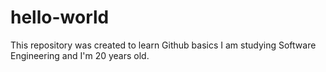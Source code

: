 # hello-world
This repository was created to learn Github basics
I am studying Software Engineering and I'm 20 years old.
